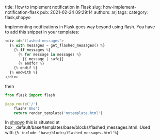 title: How to implement notification in Flask
slug: how-implement-notification-flask
pub: 2021-02-24 09:29:14
authors: arj
tags: 
category: flask,shopyo

Implementing notifications in Flask goes way beyond using flash. You have to add this snippet in your templates:


```python
<div id="flashed-messages">
  {% with messages = get_flashed_messages() %}
    {% if messages %}
      {% for message in messages %}
        {{ message | safe}}
      {% endfor %}
    {% endif %}
  {% endwith %}
</div>

```


then


```python
from flask import flash

@app.route('/')
    flash('Oho')
    return render_template('mytemplate.html')

```


In [shopyo](https://github.com/Abdur-rahmaanJ/shopyo) this is situated at box\_\_default/base/templates/base/blocks/flashed\_messages.html. Used with `{% include 'base/blocks/flashed_messages.html'%}`
